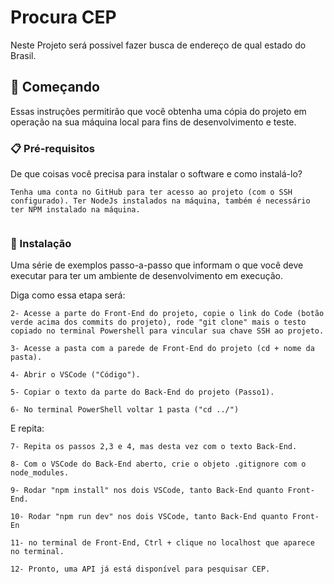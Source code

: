 # Procura CEP

Neste Projeto será possivel fazer busca de endereço de qual estado do Brasil.

## 🚀 Começando

Essas instruções permitirão que você obtenha uma cópia do projeto em operação na sua máquina local para fins de desenvolvimento e teste.


### 📋 Pré-requisitos

De que coisas você precisa para instalar o software e como instalá-lo?

```
Tenha uma conta no GitHub para ter acesso ao projeto (com o SSH configurado). Ter NodeJs instalados na máquina, também é necessário ter NPM instalado na máquina.
 
```

### 🔧 Instalação

Uma série de exemplos passo-a-passo que informam o que você deve executar para ter um ambiente de desenvolvimento em execução.

Diga como essa etapa será:

```
2- Acesse a parte do Front-End do projeto, copie o link do Code (botão verde acima dos commits do projeto), rode "git clone" mais o testo copiado no terminal Powershell para vincular sua chave SSH ao projeto.

3- Acesse a pasta com a parede de Front-End do projeto (cd + nome da pasta).

4- Abrir o VSCode ("Código").

5- Copiar o texto da parte do Back-End do projeto (Passo1).

6- No terminal PowerShell voltar 1 pasta ("cd ../")
```

E repita:

```
7- Repita os passos 2,3 e 4, mas desta vez com o texto Back-End.

8- Com o VSCode do Back-End aberto, crie o objeto .gitignore com o node_modules.

9- Rodar "npm install" nos dois VSCode, tanto Back-End quanto Front-End.

10- Rodar "npm run dev" nos dois VSCode, tanto Back-End quanto Front-En

11- no terminal de Front-End, Ctrl + clique no localhost que aparece no terminal.

12- Pronto, uma API já está disponível para pesquisar CEP.

